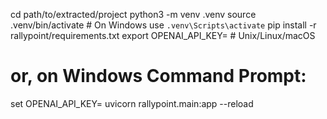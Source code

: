 cd path/to/extracted/project
python3 -m venv .venv
source .venv/bin/activate  # On Windows use `.venv\Scripts\activate`
pip install -r rallypoint/requirements.txt
export OPENAI_API_KEY=         # Unix/Linux/macOS
# or, on Windows Command Prompt:
set OPENAI_API_KEY=
uvicorn rallypoint.main:app --reload

